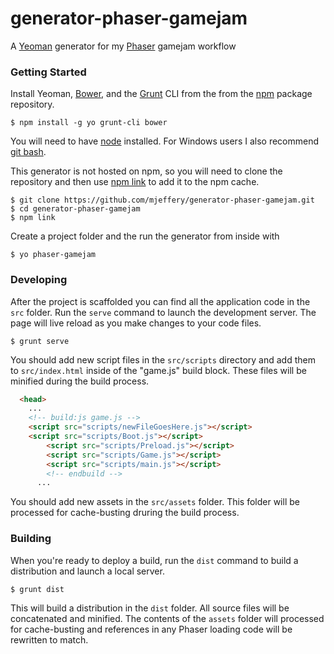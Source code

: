 # generator-phaser-gamejam

A [Yeoman](http://yeoman.io) generator for my [Phaser](http://phaser.io) gamejam workflow

### Getting Started

Install Yeoman, [Bower](http://bower.io), and the [Grunt](http://gruntjs.com/) CLI from the from the [npm](https://npmjs.org) package repository.  

```
$ npm install -g yo grunt-cli bower
```

You will need to have [node](http://nodejs.org/) installed. For Windows users I also recommend [git bash](http://msysgit.github.io/).


This generator is not hosted on npm, so you will need to clone the repository and then use [npm link](https://www.npmjs.org/doc/cli/npm-link.html) to add it to the npm cache.

```
$ git clone https://github.com/mjeffery/generator-phaser-gamejam.git
$ cd generator-phaser-gamejam
$ npm link
```

Create a project folder and the run the generator from inside with

```
$ yo phaser-gamejam
```

### Developing

After the project is scaffolded you can find all the application code in the `src` folder.  Run the `serve` command to launch the development server. The page will live reload as you make changes to your code files.

```
$ grunt serve
```

You should add new script files in the `src/scripts` directory and add them to `src/index.html` inside of the "game.js" build block.  These files will be minified during the build process.

```html
  <head>
    ...
    <!-- build:js game.js -->
    <script src="scripts/newFileGoesHere.js"></script>
    <script src="scripts/Boot.js"></script>
		<script src="scripts/Preload.js"></script>
		<script src="scripts/Game.js"></script>
		<script src="scripts/main.js"></script>
		<!-- endbuild -->
	  ...
```

You should add new assets in the `src/assets` folder. This folder will be processed for cache-busting druring the build process.

### Building

When you're ready to deploy a build, run the `dist` command to build a distribution and launch a local server. 

```
$ grunt dist
```

This will build a distribution in the `dist` folder.  All source files will be concatenated and minified.  The contents of the `assets` folder will processed for cache-busting and references in any Phaser loading code will be rewritten to match.
